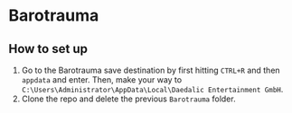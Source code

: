 # Barotrauma

## How to set up

1. Go to the Barotrauma save destination by first hitting ```CTRL+R``` and then ```appdata``` and enter. Then, make your way to ```C:\Users\Administrator\AppData\Local\Daedalic Entertainment GmbH```.
2. Clone the repo and delete the previous ```Barotrauma``` folder.
